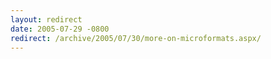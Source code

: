 ```yaml
---
layout: redirect
date: 2005-07-29 -0800
redirect: /archive/2005/07/30/more-on-microformats.aspx/
---
```

